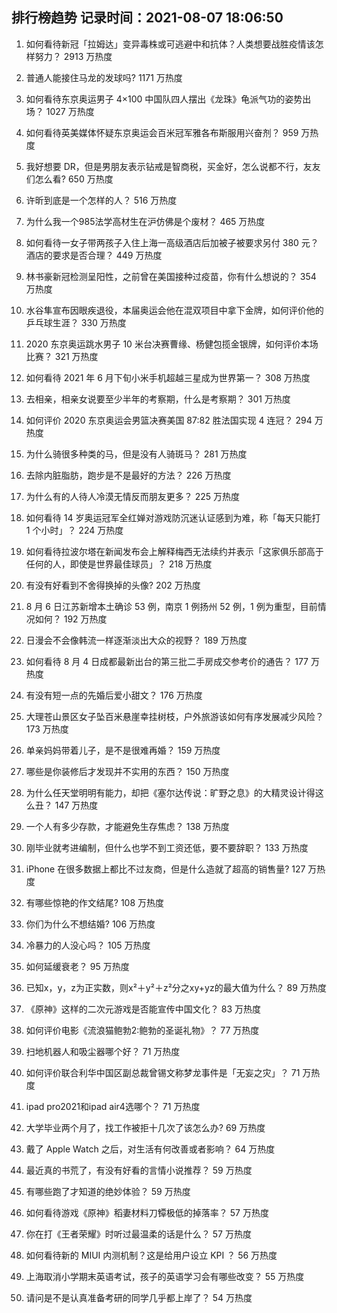 
## 排行榜趋势 记录时间：2021-08-07 18:06:50
  
  1. 如何看待新冠「拉姆达」变异毒株或可逃避中和抗体？人类想要战胜疫情该怎样努力？ 2913 万热度
    
  2. 普通人能接住马龙的发球吗? 1171 万热度
    
  3. 如何看待东京奥运男子 4×100 中国队四人摆出《龙珠》龟派气功的姿势出场？ 1027 万热度
    
  4. 如何看待英美媒体怀疑东京奥运会百米冠军雅各布斯服用兴奋剂？ 959 万热度
    
  5. 我好想要 DR，但是男朋友表示钻戒是智商税，买金好，怎么说都不行，友友们怎么看? 650 万热度
    
  6. 许昕到底是一个怎样的人？ 516 万热度
    
  7. 为什么我一个985法学高材生在沪仿佛是个废材？ 465 万热度
    
  8. 如何看待一女子带两孩子入住上海一高级酒店后加被子被要求另付 380 元？酒店的要求是否合理？ 449 万热度
    
  9. 林书豪新冠检测呈阳性，之前曾在美国接种过疫苗，你有什么想说的？ 354 万热度
    
  10. 水谷隼宣布因眼疾退役，本届奥运会他在混双项目中拿下金牌，如何评价他的乒乓球生涯？ 330 万热度
    
  11. 2020 东京奥运跳水男子 10 米台决赛曹缘、杨健包揽金银牌，如何评价本场比赛？ 321 万热度
    
  12. 如何看待 2021 年 6 月下旬小米手机超越三星成为世界第一？ 308 万热度
    
  13. 去相亲，相亲女说要至少半年的考察期，什么是考察期？ 301 万热度
    
  14. 如何评价 2020 东京奥运会男篮决赛美国 87:82 胜法国实现 4 连冠？ 294 万热度
    
  15. 为什么骑很多种类的马，但是没有人骑斑马？ 281 万热度
    
  16. 去除内脏脂肪，跑步是不是最好的方法？ 226 万热度
    
  17. 为什么有的人待人冷漠无情反而朋友更多？ 225 万热度
    
  18. 如何看待 14 岁奥运冠军全红婵对游戏防沉迷认证感到为难，称「每天只能打 1 个小时」？ 224 万热度
    
  19. 如何看待拉波尔塔在新闻发布会上解释梅西无法续约并表示「这家俱乐部高于任何的人，即使是世界最佳球员」？ 218 万热度
    
  20. 有没有好看到不舍得换掉的头像? 202 万热度
    
  21. 8 月 6 日江苏新增本土确诊 53 例，南京 1 例扬州 52 例，1 例为重型，目前情况如何？ 192 万热度
    
  22. 日漫会不会像韩流一样逐渐淡出大众的视野？ 189 万热度
    
  23. 如何看待 8 月 4 日成都最新出台的第三批二手房成交参考价的通告？ 177 万热度
    
  24. 有没有短一点的先婚后爱小甜文？ 176 万热度
    
  25. 大理苍山景区女子坠百米悬崖幸挂树枝，户外旅游该如何有序发展减少风险？ 173 万热度
    
  26. 单亲妈妈带着儿子，是不是很难再婚？ 159 万热度
    
  27. 哪些是你装修后才发现并不实用的东西？ 150 万热度
    
  28. 为什么任天堂明明有能力，却把《塞尔达传说：旷野之息》的大精灵设计得这么丑？ 147 万热度
    
  29. 一个人有多少存款，才能避免生存焦虑？ 138 万热度
    
  30. 刚毕业就考进编制，但什么也学不到工资还低，要不要辞职？ 133 万热度
    
  31. iPhone 在很多数据上都比不过友商，但是什么造就了超高的销售量? 127 万热度
    
  32. 有哪些惊艳的作文结尾? 108 万热度
    
  33. 你们为什么不想结婚? 106 万热度
    
  34. 冷暴力的人没心吗？ 105 万热度
    
  35. 如何延缓衰老？ 95 万热度
    
  36. 已知x，y，z为正实数，则x²＋y²＋z²分之xy+yz的最大值为什么？ 89 万热度
    
  37. 《原神》这样的二次元游戏是否能宣传中国文化？ 83 万热度
    
  38. 如何评价电影《流浪猫鲍勃2:鲍勃的圣诞礼物》？ 77 万热度
    
  39. 扫地机器人和吸尘器哪个好？ 71 万热度
    
  40. 如何评价联合利华中国区副总裁曾锡文称梦龙事件是「无妄之灾」？ 71 万热度
    
  41. ipad pro2021和ipad air4选哪个？ 71 万热度
    
  42. 大学毕业两个月了，找工作被拒十几次了该怎么办? 69 万热度
    
  43. 戴了 Apple Watch 之后，对生活有何改善或者影响？ 64 万热度
    
  44. 最近真的书荒了，有没有好看的言情小说推荐？ 59 万热度
    
  45. 有哪些跑了才知道的绝妙体验？ 59 万热度
    
  46. 如何看待游戏《原神》稻妻材料刀镡极低的掉落率？ 57 万热度
    
  47. 你在打《王者荣耀》时听过最温柔的话是什么？ 57 万热度
    
  48. 如何看待新的 MIUI 内测机制？这是给用户设立 KPI ？ 56 万热度
    
  49. 上海取消小学期末英语考试，孩子的英语学习会有哪些改变？ 55 万热度
    
  50. 请问是不是认真准备考研的同学几乎都上岸了？ 54 万热度
    